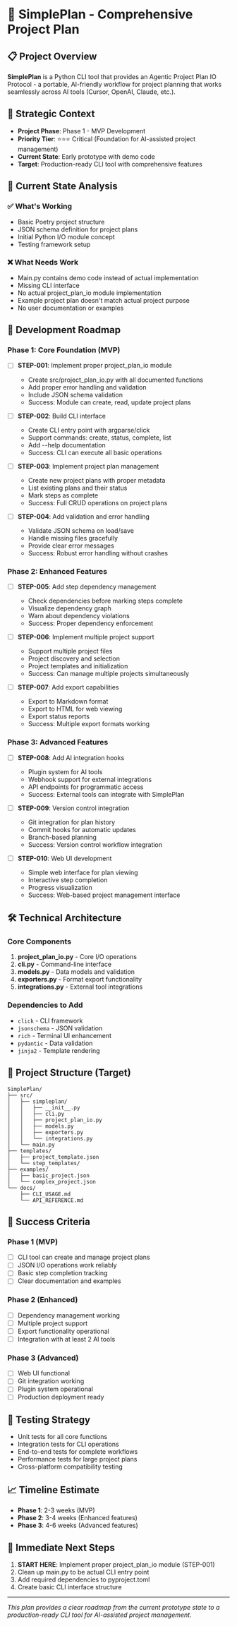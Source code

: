 # 🚀 SimplePlan - Comprehensive Project Plan

## 📋 Project Overview

**SimplePlan** is a Python CLI tool that provides an Agentic Project Plan IO Protocol - a portable, AI-friendly workflow for project planning that works seamlessly across AI tools (Cursor, OpenAI, Claude, etc.).

## 🎯 Strategic Context

- **Project Phase**: Phase 1 - MVP Development
- **Priority Tier**: ⭐⭐⭐ Critical (Foundation for AI-assisted project management)
- **Current State**: Early prototype with demo code
- **Target**: Production-ready CLI tool with comprehensive features

## 🧩 Current State Analysis

### ✅ What's Working
- Basic Poetry project structure
- JSON schema definition for project plans
- Initial Python I/O module concept
- Testing framework setup

### ❌ What Needs Work
- Main.py contains demo code instead of actual implementation
- Missing CLI interface
- No actual project_plan_io module implementation
- Example project plan doesn't match actual project purpose
- No user documentation or examples

## 🎯 Development Roadmap

### Phase 1: Core Foundation (MVP)
- [ ] **STEP-001**: Implement proper project_plan_io module
  - Create src/project_plan_io.py with all documented functions
  - Add proper error handling and validation
  - Include JSON schema validation
  - Success: Module can create, read, update project plans

- [ ] **STEP-002**: Build CLI interface
  - Create CLI entry point with argparse/click
  - Support commands: create, status, complete, list
  - Add --help documentation
  - Success: CLI can execute all basic operations

- [ ] **STEP-003**: Implement project plan management
  - Create new project plans with proper metadata
  - List existing plans and their status
  - Mark steps as complete
  - Success: Full CRUD operations on project plans

- [ ] **STEP-004**: Add validation and error handling
  - Validate JSON schema on load/save
  - Handle missing files gracefully
  - Provide clear error messages
  - Success: Robust error handling without crashes

### Phase 2: Enhanced Features
- [ ] **STEP-005**: Add step dependency management
  - Check dependencies before marking steps complete
  - Visualize dependency graph
  - Warn about dependency violations
  - Success: Proper dependency enforcement

- [ ] **STEP-006**: Implement multiple project support
  - Support multiple project files
  - Project discovery and selection
  - Project templates and initialization
  - Success: Can manage multiple projects simultaneously

- [ ] **STEP-007**: Add export capabilities
  - Export to Markdown format
  - Export to HTML for web viewing
  - Export status reports
  - Success: Multiple export formats working

### Phase 3: Advanced Features
- [ ] **STEP-008**: Add AI integration hooks
  - Plugin system for AI tools
  - Webhook support for external integrations
  - API endpoints for programmatic access
  - Success: External tools can integrate with SimplePlan

- [ ] **STEP-009**: Version control integration
  - Git integration for plan history
  - Commit hooks for automatic updates
  - Branch-based planning
  - Success: Version control workflow integration

- [ ] **STEP-010**: Web UI development
  - Simple web interface for plan viewing
  - Interactive step completion
  - Progress visualization
  - Success: Web-based project management interface

## 🛠️ Technical Architecture

### Core Components
1. **project_plan_io.py** - Core I/O operations
2. **cli.py** - Command-line interface
3. **models.py** - Data models and validation
4. **exporters.py** - Format export functionality
5. **integrations.py** - External tool integrations

### Dependencies to Add
- `click` - CLI framework
- `jsonschema` - JSON validation
- `rich` - Terminal UI enhancement
- `pydantic` - Data validation
- `jinja2` - Template rendering

## 🔧 Project Structure (Target)
```
SimplePlan/
├── src/
│   ├── simpleplan/
│   │   ├── __init__.py
│   │   ├── cli.py
│   │   ├── project_plan_io.py
│   │   ├── models.py
│   │   ├── exporters.py
│   │   └── integrations.py
│   └── main.py
├── templates/
│   ├── project_template.json
│   └── step_templates/
├── examples/
│   ├── basic_project.json
│   └── complex_project.json
└── docs/
    ├── CLI_USAGE.md
    └── API_REFERENCE.md
```

## 🎯 Success Criteria

### Phase 1 (MVP)
- [ ] CLI tool can create and manage project plans
- [ ] JSON I/O operations work reliably
- [ ] Basic step completion tracking
- [ ] Clear documentation and examples

### Phase 2 (Enhanced)
- [ ] Dependency management working
- [ ] Multiple project support
- [ ] Export functionality operational
- [ ] Integration with at least 2 AI tools

### Phase 3 (Advanced)
- [ ] Web UI functional
- [ ] Git integration working
- [ ] Plugin system operational
- [ ] Production deployment ready

## 🧪 Testing Strategy

- Unit tests for all core functions
- Integration tests for CLI operations
- End-to-end tests for complete workflows
- Performance tests for large project plans
- Cross-platform compatibility testing

## 📈 Timeline Estimate

- **Phase 1**: 2-3 weeks (MVP)
- **Phase 2**: 3-4 weeks (Enhanced features)
- **Phase 3**: 4-6 weeks (Advanced features)

## 🎯 Immediate Next Steps

1. **START HERE**: Implement proper project_plan_io module (STEP-001)
2. Clean up main.py to be actual CLI entry point
3. Add required dependencies to pyproject.toml
4. Create basic CLI interface structure

---

*This plan provides a clear roadmap from the current prototype state to a production-ready CLI tool for AI-assisted project management.* 
